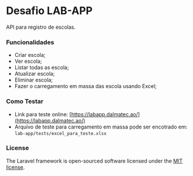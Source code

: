 # Desafio LAB-APP

API para registro de escolas.

### Funcionalidades

* Criar escola;
* Ver escola;
* Listar todas as escola;
* Atualizar escola;
* Eliminar escola;
* Fazer o carregamento em massa das escola usando Excel;

### Como Testar

* Link para teste online: [https://labapp.dalmatec.ao/](https://labapp.dalmatec.ao/)
* Arquivo de teste para carregamento em massa pode ser encotrado em:  `lab-app/tests/excel_para_teste.xlsx`

### License

The Laravel framework is open-sourced software licensed under the [MIT license](https://opensource.org/licenses/MIT).
